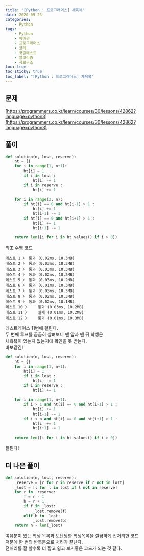 ```yaml
---
title: "[Python : 프로그래머스] 체육복"
date: 2020-09-23
categories:
    - Python
tags:
    - Python
    - 파이썬
    - 프로그래머스
    - 코테
    - 코딩테스트
    - 알고리즘
    - 자료구조
toc: true
toc_sticky: true
toc_label: "[Python : 프로그래머스] 체육복"
---
```

## 문제
[https://programmers.co.kr/learn/courses/30/lessons/42862?language=python3](https://programmers.co.kr/learn/courses/30/lessons/42862?language=python3)
## 풀이
```python
def solution(n, lost, reserve):
    ht = {}
    for i in range(1, n+1):
        ht[i] = 1
        if i in lost :
            ht[i] -= 1
        if i in reserve :
            ht[i] += 1
    
    for i in range(2, n):
        if ht[i] == 0 and ht[i-1] > 1 :
            ht[i] += 1
            ht[i-1] -= 1
        if ht[i] == 0 and ht[i+1] > 1 :
            ht[i] += 1
            ht[i+1] -= 1
    
    return len([i for i in ht.values() if i > 0])
```
최초 수행 코드
```
테스트 1 〉	통과 (0.02ms, 10.3MB)
테스트 2 〉	통과 (0.03ms, 10.3MB)
테스트 3 〉	통과 (0.03ms, 10.3MB)
테스트 4 〉	통과 (0.02ms, 10.2MB)
테스트 5 〉	통과 (0.03ms, 10.2MB)
테스트 6 〉	통과 (0.01ms, 10.3MB)
테스트 7 〉	통과 (0.03ms, 10.3MB)
테스트 8 〉	통과 (0.02ms, 10.3MB)
테스트 9 〉	통과 (0.02ms, 10.1MB)
테스트 10 〉	통과 (0.03ms, 10.2MB)
테스트 11 〉	실패 (0.01ms, 10.2MB)
테스트 12 〉	통과 (0.01ms, 10.3MB)
```
테스트케이스 11번에 걸린다.  
두 번째 루프를 곰곰히 살펴보니 맨 앞과 맨 뒤 학생은  
체육복이 있는지 없는지에 확인을 못 받는다.  
바보같긴!  
```python
def solution(n, lost, reserve):
    ht = {}
    for i in range(1, n+1):
        ht[i] = 1
        if i in lost :
            ht[i] -= 1
        if i in reserve :
            ht[i] += 1
            
    for i in range(1, n+1):
        if i > 1 and ht[i] == 0 and ht[i-1] > 1 :
            ht[i] += 1
            ht[i-1] -= 1
        if i < n and ht[i] == 0 and ht[i+1] > 1 :
            ht[i] += 1
            ht[i+1] -= 1
            
    return len([i for i in ht.values() if i > 0])
```
잘된다!

## 더 나은 풀이
```python
def solution(n, lost, reserve):
    _reserve = [r for r in reserve if r not in lost]
    _lost = [l for l in lost if l not in reserve]
    for r in _reserve:
        f = r - 1
        b = r + 1
        if f in _lost:
            _lost.remove(f)
        elif b in _lost:
            _lost.remove(b)
    return n - len(_lost)
```
여유분이 있는 학생 목록과 도난당한 학생목록을 깔끔하게 전처리한 코드  
덕분에 한 번의 반복문으로 처리가 끝난다.  
전처리를 잘 할수록 더 짧고 쉽고 보기좋은 코드가 되는 것 같다.  